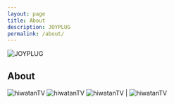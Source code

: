 ```yaml
---
layout: page
title: About
description: JOYPLUG
permalink: /about/
---
```


<img itemprop="image" class="img-rounded" src="https://c.disquscdn.com/uploads/users/20296/2598/avatar92.jpg?1508718839" alt="JOYPLUG">

## About

<img itemprop="image" src="https://78.media.tumblr.com/2c32e5ab113dec043de99f0426e6a643/tumblr_nvu0piiovx1qgf86ro3_400.gif" alt="hiwatanTV">
<img itemprop="image" src="https://78.media.tumblr.com/4d58b4811f1be064574e6fd82ed3b7c3/tumblr_nwiq8zR9cf1qa4mzvo1_500.gif" alt="hiwatanTV">
<img itemprop="image" src="https://78.media.tumblr.com/b549a6d2b0cddd2663b1406a2dfe136b/tumblr_o1ekdqEnAL1tmbvbzo2_400.gif" alt="hiwatanTV"> | <img itemprop="image" src="https://78.media.tumblr.com/dc7c9f10c9cab63ab54eaf451a9099af/tumblr_o1ekdqEnAL1tmbvbzo3_400.gif" alt="hiwatanTV">
